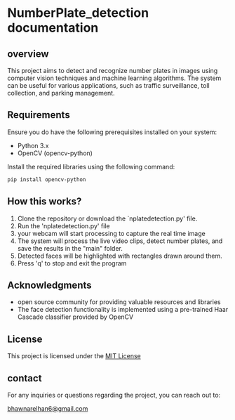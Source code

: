 # NumberPlate_detection documentation 

## overview

This project aims to detect and recognize number plates in images using computer vision techniques and machine learning algorithms. The system can be useful for various applications, such as traffic surveillance, toll collection, and parking management.

## Requirements

Ensure you do have the following prerequisites installed on your system:
- Python 3.x
- OpenCV (opencv-python)

Install the required libraries using the following command:

```bash
pip install opencv-python
```

## How this works?
1. Clone the repository or download the `nplatedetection.py' file.
2. Run the 'nplatedetection.py' file
3. your webcam will start processing to capture the real time image
4. The system will process the live video clips, detect number plates, and save the results in the "main" folder.
5. Detected faces will be highlighted with rectangles drawn around them.
6. Press 'q' to stop and exit the program


## Acknowledgments
- open source community for providing valuable resources and libraries
- The face detection functionality is implemented using a pre-trained Haar Cascade classifier provided by OpenCV

## License
This project is licensed under the [MIT License](LICENSE)

## contact

For any inquiries or questions regarding the project, you can reach out to:

bhawnarelhan6@gmail.com

